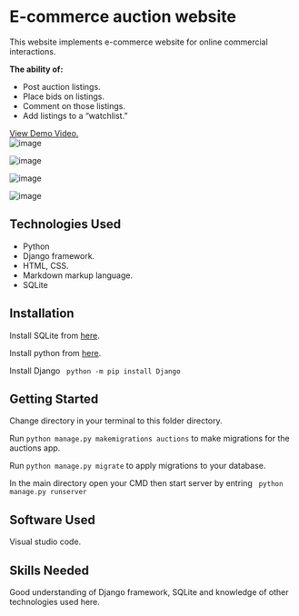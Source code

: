 # E-commerce auction website
This website implements e-commerce website for online commercial interactions.

**The ability of:** 
- Post auction listings.
- Place bids on listings.
- Comment on those listings.
- Add listings to a “watchlist.”

[View Demo Video.](https://youtu.be/cRQc24xb-nI)
<br>
![image](https://user-images.githubusercontent.com/74314248/111295654-4f418180-8654-11eb-9779-775a636334c1.png)

![image](https://user-images.githubusercontent.com/74314248/111295802-78621200-8654-11eb-809d-4a8d21e4abdd.png)

![image](https://user-images.githubusercontent.com/74314248/111296025-b101eb80-8654-11eb-9eff-6ebecff5cc3e.png)

![image](https://user-images.githubusercontent.com/74314248/111296175-dabb1280-8654-11eb-8190-fd6fdadeea3d.png)

## Technologies Used
- Python
- Django framework.
- HTML, CSS.
- Markdown markup language.
- SQLite

## Installation
Install SQLite from [here](https://www.sqlite.org/download.html).

Install python from [here](https://www.python.org/downloads/).

Install Django
``` python -m pip install Django```

## Getting Started

Change directory in your terminal to this folder directory.

Run ```python manage.py makemigrations auctions``` to make migrations for the auctions app.

Run ```python manage.py migrate``` to apply migrations to your database.

In the main directory open your CMD then start server by entring
``` python manage.py runserver```

## Software Used
Visual studio code.

## Skills Needed
Good understanding of Django framework, SQLite and knowledge of other technologies used here. 